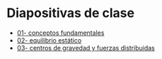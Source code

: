 # Diapositivas de clase
* [01- conceptos fundamentales](https://drive.google.com/file/d/1wHVbaJxeK1ICHDDJ3cXFpDhef2HDRwxe/view?usp=sharing)
* [02- equilibrio estático](https://drive.google.com/file/d/1zGMlxq3HT2ADkKtL_xXswFduoYsWvPFG/view?usp=sharing)
* [03- centros de gravedad y fuerzas distribuidas](https://drive.google.com/file/d/1zoq5rxK4id7QVuzhLjPVIDnWY4Xs8iBy/view?usp=sharing)
